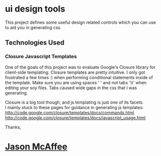 # ui design tools
This project defines some useful design related controls which you can use to aid you in generating css.

## Technologies Used
### Closure Javascript Templates
One of the goals of this project was to evaluate Google's Closure library for client-side templating.
Closure templates are pretty intuitive.  I only got frustrated a few times :) when performing conditional statements inside of the template.
Make sure you are using spaces ' ' and not tabs '\t' when editing your soy files.  Tabs caused wide gaps in the css that I was generating.

Closure is a big tool though, and js templating is just one of its facets.  
I mainly stuck to these pages for guidance in generating js templates:
http://code.google.com/closure/templates/docs/commands.html
http://code.google.com/closure/templates/docs/javascript_usage.html

Thanks,

# [Jason McAffee](http://codeceratops.jasonmcaffee.com)
